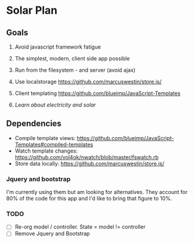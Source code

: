 # Solar Plan

## Goals

1) Avoid javascript framework fatigue

2) The simplest, modern, client side app possible

3) Run from the filesystem - and server (avoid ajax)

4) Use localstorage https://github.com/marcuswestin/store.js/

5) Client templating https://github.com/blueimp/JavaScript-Templates

6) *Learn about electricity and solar*

## Dependencies

* Compile template views:  https://github.com/blueimp/JavaScript-Templates#compiled-templates
* Watch template changes: https://github.com/vol4ok/nwatch/blob/master/fswatch.rb
* Store data locally: https://github.com/marcuswestin/store.js/

### Jquery and bootstrap

I'm currently using them but am looking for alternatives. 
They account for 80% of the code for this app and I'd like to bring that figure to 10%.


### TODO 

- [ ] Re-org model / controller. State = model != controller
- [ ] Remove Jquery and Bootstrap
